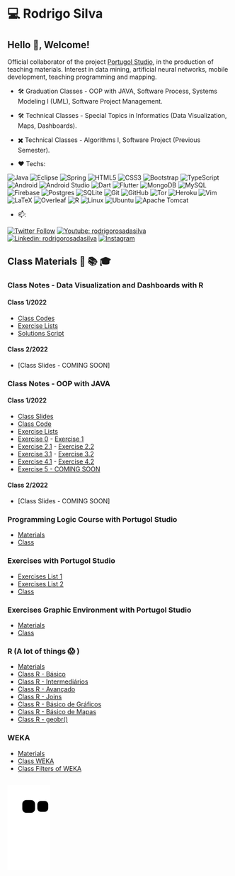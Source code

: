 # 💻 Rodrigo Silva

## Hello 👋, Welcome!
  Official collaborator of the project [Portugol Studio](http://lite.acad.univali.br/portugol/), in the production of teaching materials. Interest in data mining, artificial neural networks, mobile development, teaching programming and mapping.
- 🛠️ Graduation Classes - OOP with JAVA, Software Process, Systems Modeling I (UML), Software Project Management.
- 🛠️ Technical Classes - Special Topics in Informatics (Data Visualization, Maps, Dashboards).
- ✖️ Technical Classes - Algorithms I, Software Project (Previous Semester).
 
- ❤️ Techs:

![Java](https://img.shields.io/badge/-Java-007396?style=flat-square&logo=java)
![Eclipse](https://img.shields.io/badge/-Eclipse-2C2255?style=flat-square&logo=eclipse&logoColor=white)
![Spring](https://img.shields.io/badge/-Spring-6DB33F?style=flat-square&logo=spring&logoColor=white)
![HTML5](https://img.shields.io/badge/-HTML5-E34F26?style=flat-square&logo=html5&logoColor=white)
![CSS3](https://img.shields.io/badge/-CSS3-1572B6?style=flat-square&logo=css3)
![Bootstrap](https://img.shields.io/badge/-Bootstrap-563D7C?style=flat-square&logo=bootstrap)
![TypeScript](https://img.shields.io/badge/-TypeScript-007ACC?style=flat-square&logo=typescript)
![Android](https://img.shields.io/badge/Android-3DDC84?style=flat-square&logo=android&logoColor=white)
![Android Studio](https://img.shields.io/badge/Android%20Studio-3DDC84.svg?style=flat-square&logo=android-studio&logoColor=white)
![Dart](https://img.shields.io/badge/dart-%230175C2.svg?style=flat-square&logo=dart&logoColor=white)
![Flutter](https://img.shields.io/badge/Flutter-%2302569B.svg?style=flat-square&logo=Flutter&logoColor=white)
![MongoDB](https://img.shields.io/badge/-MongoDB-black?style=flat-square&logo=mongodb)
![MySQL](https://img.shields.io/badge/-MySQL-4479A1?style=flat-square&logo=mysql&logoColor=white)
![Firebase](https://img.shields.io/badge/Firebase-FFCA28?style=flat-square&logo=firebase&logoColor=white)
![Postgres](https://img.shields.io/badge/postgres-%23316192.svg?style=flat-square&logo=postgresql&logoColor=white)
![SQLite](https://img.shields.io/badge/sqlite-%2307405e.svg?style=flat-square&logo=sqlite&logoColor=white)
![Git](https://img.shields.io/badge/-Git-black?style=flat-square&logo=git)
![GitHub](https://img.shields.io/badge/-GitHub-181717?style=flat-square&logo=github)
![Tor](https://img.shields.io/badge/Tor-7D4698?style=flat-square&logo=Tor-Browser&logoColor=white)
![Heroku](https://img.shields.io/badge/heroku-%23430098.svg?style=flat-square&logo=heroku&logoColor=white)
![Vim](https://img.shields.io/badge/VIM-%2311AB00.svg?style=flat-square&logo=vim&logoColor=white)
![LaTeX](https://img.shields.io/badge/latex-%23008080.svg?style=flat-square&logo=latex&logoColor=white)
![Overleaf](https://img.shields.io/badge/Overleaf-47A141?style=flat-square&logo=Overleaf&logoColor=white)
![R](https://img.shields.io/badge/r-%23276DC3.svg?style=flat-square&logo=r&logoColor=white)
![Linux](https://img.shields.io/badge/Linux-FCC624?style=flat-square&logo=linux&logoColor=black)
![Ubuntu](https://img.shields.io/badge/Ubuntu-E95420?style=flat-square&logo=ubuntu&logoColor=white)
![Apache Tomcat](https://img.shields.io/badge/apache%20tomcat-%23F8DC75.svg?style=flat-square&logo=apache-tomcat&logoColor=black)

- 📫: 

[![Twitter Follow](https://img.shields.io/twitter/follow/Prof_R_R_S?style=social)](https://twitter.com/Prof_R_R_S)
[![Youtube: rodrigorosadasilva](https://img.shields.io/youtube/channel/views/UChY-anu0SmRJ3XU_q2oipLw?label=YouTube&style=social)](https://www.youtube.com/c/RodrigoSilvaProgramming)
[![Linkedin: rodrigorosadasilva](https://img.shields.io/badge/-Linkedin-blue?style=flat-square&logo=Linkedin&logoColor=white&link=https://www.linkedin.com/in/rodrigo-silva-472928138/)](https://www.linkedin.com/in/rodrigo-silva-472928138/)
[![Instagram](https://img.shields.io/badge/Instagram-%23E4405F.svg?style=flat-square&logo=Instagram&logoColor=white)](https://www.instagram.com/r_r_s_08/)

## Class Materials 📖 📚 🎓

### Class Notes - Data Visualization and Dashboards with R

#### Class 1/2022
- [Class Codes](https://github.com/Prof-Rodrigo-Silva/TEICodigos1-2022)
- [Exercise Lists](https://github.com/Prof-Rodrigo-Silva/TEIListasExercicio1-2022)
- [Solutions Script](https://github.com/Prof-Rodrigo-Silva/TEIScriptSolucoes1-2022)

#### Class 2/2022
- [Class Slides - COMING SOON]

### Class Notes - OOP with JAVA

#### Class 1/2022
- [Class Slides](https://github.com/Prof-Rodrigo-Silva/POOApresentacoes1-2022)
- [Class Code](https://github.com/Prof-Rodrigo-Silva/POOCodigos1-2022)
- [Exercise Lists](https://github.com/Prof-Rodrigo-Silva/POOListasExercicio1-2022)
- [Exercise 0](https://github.com/Prof-Rodrigo-Silva/POOExercicio0-12022) - [Exercise 1](https://github.com/Prof-Rodrigo-Silva/POOExercicio1-12022)
- [Exercise 2.1](https://github.com/Prof-Rodrigo-Silva/POOExercicio2.1-12022) - [Exercise 2.2](https://github.com/Prof-Rodrigo-Silva/POOExercicio2.2-12022)
- [Exercise 3.1](https://github.com/Prof-Rodrigo-Silva/POOExercicio3.1-12022) - [Exercise 3.2](https://github.com/Prof-Rodrigo-Silva/POOExercicio3.2-12022)
- [Exercise 4.1](https://github.com/Prof-Rodrigo-Silva/POOExercicio4.1-12022) - [Exercise 4.2](https://github.com/Prof-Rodrigo-Silva/POOExercicio4.2-12022)
- [Exercise 5 - COMING SOON](https://github.com/Prof-Rodrigo-Silva/POOExercicio5-12022)
#### Class 2/2022
- [Class Slides - COMING SOON]

### Programming Logic Course with Portugol Studio
- [Materials](https://github.com/Prof-Rodrigo-Silva/cursoLogicaDeProgramacaoComPortugolStudio)
- [Class](https://youtu.be/ECxkjvIVbkc)

### Exercises with Portugol Studio
- [Exercises List 1](https://github.com/Prof-Rodrigo-Silva/PortugolStudioListaExercicios1)
- [Exercises List 2](https://github.com/Prof-Rodrigo-Silva/PortugolStudioListaExercicios2)
- [Class](https://youtu.be/rAbaMaoBURc)

### Exercises Graphic Environment with Portugol Studio
- [Materials](https://github.com/Prof-Rodrigo-Silva/Atividade-PortugolStudio-AmbienteGrafico)
- [Class](https://youtu.be/l5nhQFM4F2I)

### R (A lot of things 😱 )
- [Materials](https://github.com/Prof-Rodrigo-Silva/ScriptR)
- [Class R - Básico](https://youtu.be/854XZlr0VKI)
- [Class R - Intermediários](https://youtu.be/gW-rWGq06d0)
- [Class R - Avançado](https://youtu.be/PSsP1TSKmaA)
- [Class R - Joins](https://youtu.be/iMdHyXaFtq4)
- [Class R - Básico de Gráficos](https://youtu.be/RmpocgKpSjU)
- [Class R - Básico de Mapas](https://youtu.be/cYqn5kaN_GI)
- [Class R - geobr()](https://youtu.be/BZ0NQrq3GV4)

### WEKA
- [Materials](https://github.com/Prof-Rodrigo-Silva/WEKA-e-Arquivos)
- [Class WEKA](https://youtu.be/xtCuV92YdG4)
- [Class Filters of WEKA](https://youtu.be/y0jUFFBPSos)
##
  ![Snake animation](https://github.com/Prof-Rodrigo-Silva/Prof-Rodrigo-Silva/blob/output/github-contribution-grid-snake.svg)
